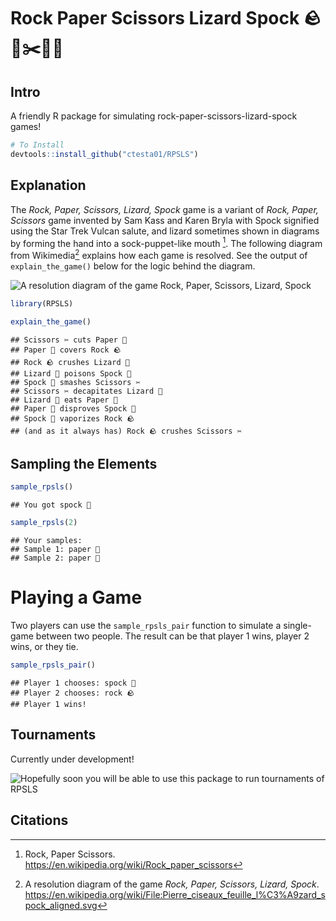 Rock Paper Scissors Lizard Spock 🪨📝✂️🦎🖖
================

## Intro

A friendly R package for simulating rock-paper-scissors-lizard-spock
games!

``` r
# To Install
devtools::install_github("ctesta01/RPSLS")
```

## Explanation

The *Rock, Paper, Scissors, Lizard, Spock* game is a variant of *Rock,
Paper, Scissors* game invented by Sam Kass and Karen Bryla with Spock
signified using the Star Trek Vulcan salute, and lizard sometimes shown
in diagrams by forming the hand into a sock-puppet-like mouth [^1]. The
following diagram from Wikimedia[^2] explains how each game is resolved.
See the output of `explain_the_game()` below for the logic behind the
diagram.

![A resolution diagram of the game *Rock, Paper, Scissors, Lizard,
Spock*](https://upload.wikimedia.org/wikipedia/commons/a/ad/Pierre_ciseaux_feuille_l%C3%A9zard_spock_aligned.svg)

``` r
library(RPSLS)
```

``` r
explain_the_game()
```

    ## Scissors ✂️️ cuts Paper 📝
    ## Paper 📝 covers Rock 🪨
    ## Rock 🪨 crushes Lizard 🦎
    ## Lizard 🦎 poisons Spock 🖖
    ## Spock 🖖 smashes Scissors ✂️️
    ## Scissors ✂️ decapitates Lizard 🦎
    ## Lizard 🦎 eats Paper 📝
    ## Paper 📝 disproves Spock 🖖
    ## Spock 🖖 vaporizes Rock 🪨
    ## (and as it always has) Rock 🪨 crushes Scissors ✂️

## Sampling the Elements

``` r
sample_rpsls()
```

    ## You got spock 🖖

``` r
sample_rpsls(2)
```

    ## Your samples:
    ## Sample 1: paper 📝
    ## Sample 2: paper 📝

# Playing a Game

Two players can use the `sample_rpsls_pair` function to simulate a
single-game between two people. The result can be that player 1 wins,
player 2 wins, or they tie.

``` r
sample_rpsls_pair()
```

    ## Player 1 chooses: spock 🖖
    ## Player 2 chooses: rock 🪨
    ## Player 1 wins!

## Tournaments

Currently under development!

![Hopefully soon you will be able to use this package to run tournaments
of RPSLS](images/shiny_app.png)

## Citations

[^1]: Rock, Paper Scissors.
    <https://en.wikipedia.org/wiki/Rock_paper_scissors>

[^2]: A resolution diagram of the game *Rock, Paper, Scissors, Lizard,
    Spock*.
    <https://en.wikipedia.org/wiki/File:Pierre_ciseaux_feuille_l%C3%A9zard_spock_aligned.svg>
